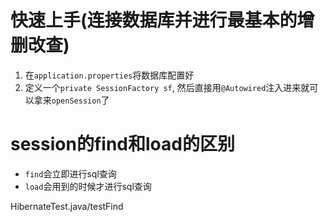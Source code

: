# 快速上手(连接数据库并进行最基本的增删改查)

1. 在`application.properties`将数据库配置好
2. 定义一个`private SessionFactory sf`, 然后直接用`@Autowired`注入进来就可以拿来`openSession`了

# session的find和load的区别

+ `find`会立即进行sql查询
+ `load`会用到的时候才进行sql查询

HibernateTest.java/testFind

